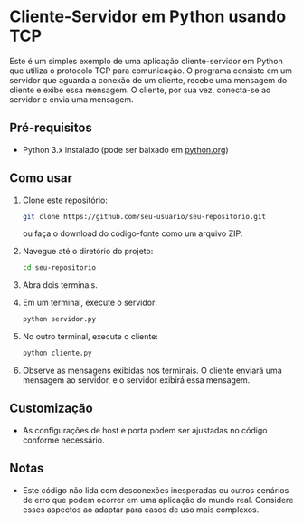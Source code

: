 # Cliente-Servidor em Python usando TCP

Este é um simples exemplo de uma aplicação cliente-servidor em Python 
que utiliza o protocolo TCP para comunicação. O programa consiste em 
um servidor que aguarda a conexão de um cliente, recebe uma mensagem 
do cliente e exibe essa mensagem. O cliente, por sua vez, conecta-se 
ao servidor e envia uma mensagem.

## Pré-requisitos

- Python 3.x instalado (pode ser baixado em [python.org](https://www.python.org/downloads/))

## Como usar

1. Clone este repositório:

   ```bash
   git clone https://github.com/seu-usuario/seu-repositorio.git
   ```

   ou faça o download do código-fonte como um arquivo ZIP.

2. Navegue até o diretório do projeto:

   ```bash
   cd seu-repositorio
   ```

3. Abra dois terminais.

4. Em um terminal, execute o servidor:

   ```bash
   python servidor.py
   ```

5. No outro terminal, execute o cliente:

   ```bash
   python cliente.py
   ```

6. Observe as mensagens exibidas nos terminais. 
   O cliente enviará uma mensagem ao servidor, e o servidor exibirá essa mensagem.

## Customização

- As configurações de host e porta podem ser ajustadas no código conforme necessário.

## Notas

- Este código não lida com desconexões inesperadas ou outros cenários de erro 
  que podem ocorrer em uma aplicação do mundo real. Considere esses aspectos 
  ao adaptar para casos de uso mais complexos.
